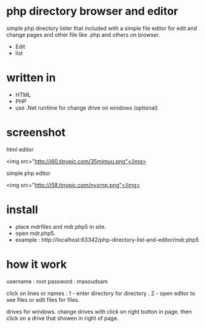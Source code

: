 php directory browser and editor
==============================

simple php directory lister that included with a simple file editor for edit and change pages and other file like .php and others on browser.

- Edit
- list

written in
==============================

- HTML
- PHP
- use .Net runtime for change drive on windows (optional)

screenshot
==============================

html editor

<img src="http://i60.tinypic.com/35mjmuu.png"</img>

simple php editor

<img src="http://i58.tinypic.com/nyxrnp.png"</img>

install
==============================

- place mdrfiles and mdr.php5 in site.
- open mdr.php5.
- example : http://localhost:63342/php-directory-list-and-editor/mdr.php5

how it work
==============================

username : root
password : masoudsam

click on lines or names :
1 - enter directory for directory .
2 - open editor to see files or edit files for files.

drives for windows.
change drives with click on right button in page.
then click on a drive that showen in right of page.